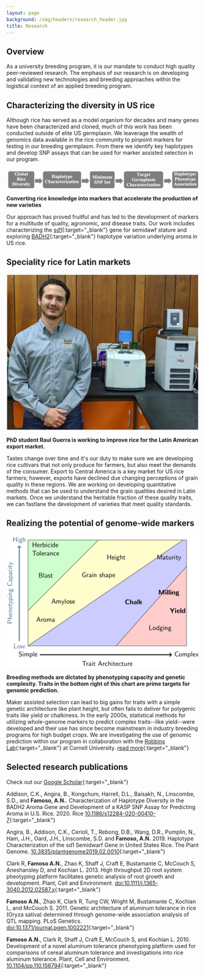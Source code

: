 ```yaml
---
layout: page
background: /img/headers/research_header.jpg
title: Research
---
```


## Overview
As a university breeding program, it is our mandate to
conduct high quality peer-reviewed research. 
The emphasis of our research is on developing and validating 
new technologies and breeding approaches 
within the logistical context of an applied breeding program.

## Characterizing the diversity in US rice

Although rice has served as a model organism for decades and many genes have been
characterized and cloned, much of this work has been conducted outside of elite
US germplasm. We leaverage the wealth of genomics data available in the rice 
community to pinpoint markers for testing in our breeding germplasm. 
From there we identify key haplotypes and develop SNP assays 
that can be used for marker assisted selection in our program.

![](img/research/workflow.png)

**Converting rice knowledge into markers that accelerate the production of new 
varieties**

Our approach has proved fruitful and has led to the development of markers 
for a multitude of quality, agronomic, and disease traits. Our work includes 
characterizing the 
[sd1](https://doi.org/10.3835/plantgenome2019.02.0010){:target="_blank"}
gene for semidawf stature and exploring
[BADH2](https://doi.org/10.1186/s12284-020-00410-7){:target="_blank"}
haplotype variation underlying aroma in US rice.

## Speciality rice for Latin markets

![](img/research/rva.png)

**PhD student Raul Guerra is working to improve rice for the Latin American 
export market.**

Tastes change over time and it's our duty to make sure we are developing rice 
cultivars that not only produce for farmers, but also meet the demands of the 
consumer. Export to Central America is a key market for US rice farmers; 
however, exports have declined due changing perceptions of grain quality in 
these regions. We are working on developing quantitative methods that can 
be used to understand the grain qualities desired in Latin markets. Once we 
understand the heritable fraction of these quality traits, we can fastlane the 
development of varieties that meet quality standards.

## Realizing the potential of genome-wide markers

![](img/research/landscape.png)

**Breeding methods are dictated by phenotyping capacity and genetic 
complexity. Traits in the bottom right of this chart are prime targets for 
genomic prediction.**

Maker assisted selection can lead to big gains for traits with a simple
genetic architecture like plant height, but often fails to deliver for 
polygenic traits like yield or chalkiness. In the early 2000s, statistical 
methods for utilizing whole-genome markers to predict complex 
traits--like yield--were developed and their use has since become mainstream in 
industry breeding programs for high budget crops. We are investigating the use 
of genomic prediction within our program in collaboration with the
[Robbins Lab](https://blogs.cornell.edu/robbinslab/){:target="_blank"} 
at Cornell University. 
[read more](https://www.lsuagcenter.com/articles/page1576790438910){:target="_blank"}

## Selected research publications

Check out our
[Google Scholar](https://scholar.google.com/citations?hl=en&user=Fm9E8xAAAAAJ&view_op=list_works&sortby=pubdate){:target="_blank"}

Addison, C.K., Angira, B., Kongchum, Harrell, D.L., Baisakh, N., Linscombe, S.D.,
and **Famoso, A.N.**. Characterization of Haplotype Diversity in the BADH2 Aroma 
Gene and Development of a KASP SNP Assay for Predicting Aroma in U.S. Rice. 2020.
Rice 
[10.1186/s12284-020-00410-7](https://doi.org/10.1186/s12284-020-00410-7){:target="_blank"}

Angira, B., Addison, C.K., Cerioli, T., Rebong, D.B., Wang, D.R., Pumplin, N., 
Ham, J.H., Oard, J.H., Linscombe, S.D. and **Famoso, A.N.** 2019.
Haplotype Characterization of the sd1 Semidwarf Gene in United States Rice. 
The Plant Genome. 
[10.3835/plantgenome2019.02.0010](https://doi.org/10.3835/plantgenome2019.02.0010){:target="_blank"}

Clark R, **Famoso A.N.**, Zhao K, Shaff J, Craft E, Bustamante C, McCouch S, 
Aneshansley D, and Kochian L. 2013. High throughput 2D root system pheotyping 
platform facilitates genetic analysis of root growth and development. 
Plant, Cell and Environment. 
[doi:10.1111/j.1365-3040.2012.02587.x](https://doi.org/10.1111/j.1365-3040.2012.02587.x){:target="_blank"}

**Famoso A.N.**, Zhao K, Clark R, Tung CW, Wright M, Bustamante C, Kochian L, 
and McCouch S. 2011. Genetic architecture of aluminum tolerance in rice 
(Oryza sativa) determined through genome-wide association analysis of QTL mapping. 
PLoS Genetics. 
[doi:10.1371/journal.pgen.1002221](https://doi.org/10.1371/journal.pgen.1002221){:target="_blank"}

**Famoso A.N.**, Clark R, Shaff J, Craft E, McCouch S, and Kochian L. 2010. 
Development of a novel aluminum tolerance phenotyping platform used for 
comparisons of cereal aluminum tolerance and investigations into rice aluminum
tolerance. Plant, Cell and Environment. 
[10.1104/pp.110.156794](https://doi.org/10.1104/pp.110.156794){:target="_blank"}
